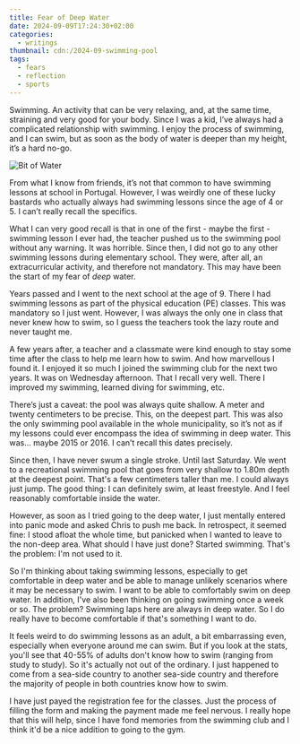 ```yaml
---
title: Fear of Deep Water
date: 2024-09-09T17:24:30+02:00
categories:
  - writings
thumbnail: cdn:/2024-09-swimming-pool
tags:
  - fears
  - reflection
  - sports
---
```


Swimming. An activity that can be very relaxing, and, at the same time, straining and very good for your body. Since I was a kid, I’ve always had a complicated relationship with swimming. I enjoy the process of swimming, and I can swim, but as soon as the body of water is deeper than my height, it’s a hard no-go.

<!--more-->

![Bit of Water](cdn:/2024-09-swimming-pool)

From what I know from friends, it’s not that common to have swimming lessons at school in Portugal. However, I was weirdly one of these lucky bastards who actually always had swimming lessons since the age of 4 or 5. I can’t really recall the specifics.

What I can very good recall is that in one of the first - maybe the first - swimming lesson I ever had, the teacher pushed us to the swimming pool without any warning. It was horrible. Since then, I did not go to any other swimming lessons during elementary school. They were, after all, an extracurricular activity, and therefore not mandatory. This may have been the start of my fear of *deep* water.

Years passed and I went to the next school at the age of 9. There I had swimming lessons as part of the physical education (PE) classes. This was mandatory so I just went. However, I was always the only one in class that never knew how to swim, so I guess the teachers took the lazy route and never taught me.

A few years after, a teacher and a classmate were kind enough to stay some time after the class to help me learn how to swim. And how marvellous I found it. I enjoyed it so much I joined the swimming club for the next two years. It was on Wednesday afternoon. That I recall very well. There I improved my swimming, learned diving for swimming, etc.

There’s just a caveat: the pool was always quite shallow. A meter and twenty centimeters to be precise. This, on the deepest part. This was also the only swimming pool available in the whole municipality, so it’s not as if my lessons could ever encompass the idea of swimming in deep water. This was... maybe 2015 or 2016. I can’t recall this dates precisely.

Since then, I have never swum a single stroke. Until last Saturday. We went to a recreational swimming pool that goes from very shallow to 1.80m depth at the deepest point. That's a few centimeters taller than me. I could always just jump. The good thing: I can definitely swim, at least freestyle. And I feel reasonably comfortable inside the water.

However, as soon as I tried going to the deep water, I just mentally entered into panic mode and asked Chris to push me back. In retrospect, it seemed fine: I stood afloat the whole time, but panicked when I wanted to leave to the non-deep area. What should I have just done? Started swimming. That's the problem: I'm not used to it.

So I'm thinking about taking swimming lessons, especially to get comfortable in deep water and be able to manage unlikely scenarios where it may be necessary to swim. I want to be able to comfortably swim on deep water. In addition, I've also been thinking on going swimming once a week or so. The problem? Swimming laps here are always in deep water. So I do really have to become comfortable if that's something I want to do.

It feels weird to do swimming lessons as an adult, a bit embarrassing even, especially when everyone around me can swim. But if you look at the stats, you'll see that 40-55% of adults don't know how to swim (ranging from study to study). So it's actually not out of the ordinary. I just happened to come from a sea-side country to another sea-side country and therefore the majority of people in both countries know how to swim.

I have just payed the registration fee for the classes. Just the process of filling the form and making the payment made me feel nervous. I really hope that this will help, since I have fond memories from the swimming club and I think it'd be a nice addition to going to the gym.
